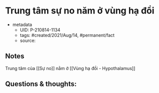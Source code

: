 # Trung tâm sự no năm ở vùng hạ đồi

- metadata
	- UID: P-210814-1134
	- tags: #created/2021/Aug/14, #permanent/fact 
	- source: 

## Notes
Trung tâm của [[Sự no]] nằm ở [[Vùng hạ đồi - Hypothalamus]]

## Questions & thoughts:
